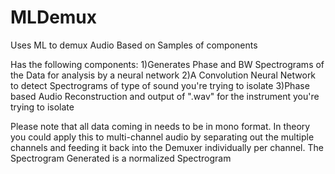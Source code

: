 # MLDemux
Uses ML to demux Audio Based on Samples of components

Has the following components:
1)Generates Phase and BW Spectrograms of the Data for analysis by a neural network
2)A Convolution Neural Network to detect Spectrograms of type of sound you're trying to isolate
3)Phase based Audio Reconstruction and output of ".wav" for the instrument you're trying to isolate

Please note that all data coming in needs to be in mono format. In theory you could apply this to multi-channel audio by separating out the multiple channels and feeding it back into the Demuxer individually per channel. The Spectrogram Generated is a normalized Spectrogram  
